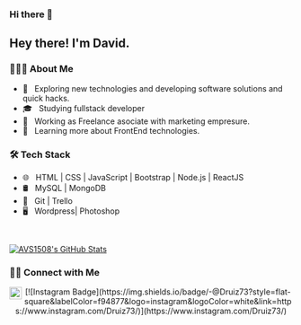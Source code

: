 ### Hi there 👋

<!--
**Druiz73/Druiz73** is a ✨ _special_ ✨ repository because its `README.md` (this file) appears on your GitHub profile.

Here are some ideas to get you started:

- 🔭 I’m currently working on ...
- 🌱 I’m currently learning ...
- 👯 I’m looking to collaborate on ...
- 🤔 I’m looking for help with ...
- 💬 Ask me about ...
- 📫 How to reach me: ...
- 😄 Pronouns: ...
- ⚡ Fun fact: ...
-->


<h2> Hey there! I'm David.</h2>

<h3> 👨🏻‍💻 About Me </h3>

- 🤔 &nbsp; Exploring new technologies and developing software solutions and quick hacks.
- 🎓 &nbsp; Studying fullstack developer
- 💼 &nbsp; Working as Freelance asociate with marketing empresure.
- 🌱 &nbsp; Learning more about FrontEnd technologies.


<h3>🛠 Tech Stack</h3>


- 🌐 &nbsp; HTML | CSS | JavaScript | Bootstrap | Node.js | ReactJS
- 🛢 &nbsp; MySQL | MongoDB
- 🔧 &nbsp; Git | Trello
- 🖥 &nbsp; Wordpress| Photoshop 

<br/>

[![AVS1508's GitHub Stats](https://github-readme-stats.vercel.app/api?username=Druiz73&show_icons=true)](https://github.com/Druiz73)

<h3> 🤝🏻 Connect with Me </h3>

<p align="center">
  <a href="https://www.linkedin.com/in/ivan-david-ruiz-439514a8//">
  <img align="left" alt="Linkedin" width="22px" src="https://cdn.jsdelivr.net/npm/simple-icons@v3/icons/linkedin.svg" />
</a>
[![Instagram Badge](https://img.shields.io/badge/-@Druiz73?style=flat-square&labelColor=f94877&logo=instagram&logoColor=white&link=https://www.instagram.com/Druiz73/)](https://www.instagram.com/Druiz73/)
</p>


